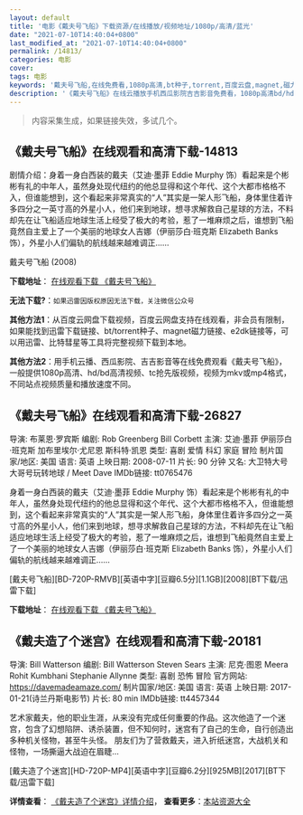 ```yaml
---
layout: default
title: '电影《戴夫号飞船》下载资源/在线播放/视频地址/1080p/高清/蓝光'
date: "2021-07-10T14:40:04+0800"
last_modified_at: "2021-07-10T14:40:04+0800"
permalink: /14813/
categories: 电影
cover:
tags: 电影
keywords: '戴夫号飞船,在线免费看,1080p高清,bt种子,torrent,百度云盘,magnet,磁力链,迅雷下载资源'
description: '《戴夫号飞船》在线云播放手机西瓜影院吉吉影音免费看，1080p高清bd/hd未删减完整版和tc抢先枪版，mkv/mp4格式，附带bt/torrent种子、magnet/磁力链、百度云盘、网盘资源迅雷下载链接'
---
```


>内容采集生成，如果链接失效，多试几个。


## 《戴夫号飞船》在线观看和高清下载-14813

剧情介绍：身着一身白西装的戴夫（艾迪·墨菲 Eddie Murphy 饰）看起来是个彬彬有礼的中年人，虽然身处现代纽约的他总显得和这个年代、这个大都市格格不入，但谁能想到，这个看起来非常真实的“人”其实是一架人形飞船，身体里住着许多四分之一英寸高的外星小人，他们来到地球，想寻求解救自己星球的方法，不料却先在让飞船适应地球生活上经受了极大的考验，惹了一堆麻烦之后，谁想到飞船竟然自主爱上了一个美丽的地球女人吉娜（伊丽莎白·班克斯 Elizabeth Banks 饰），外星小人们偏轨的航线越来越难调正……


戴夫号飞船 (2008)

**下载地址**： [在线观看下载 《戴夫号飞船》](https://www.btbtdy.me/btdy/dy5017.html) 


**无法下载?**：`如果迅雷因版权原因无法下载，关注微信公众号 `

**其他方法1**：从百度云网盘下载视频，百度云网盘支持在线观看，非会员有限制，如果能找到迅雷下载链接、bt/torrent种子、magnet磁力链接、e2dk链接等，可以用迅雷、比特彗星等工具将完整视频下载到本地。

**其他方法2**：用手机云播、西瓜影院、吉吉影音等在线免费观看《戴夫号飞船》，一般提供1080p高清、hd/bd高清视频、tc抢先版视频，视频为mkv或mp4格式，不同站点视频质量和播放速度不同。


## 《戴夫号飞船》在线观看和高清下载-26827

导演: 布莱恩·罗宾斯 编剧: Rob Greenberg Bill Corbett 主演: 艾迪·墨菲 伊丽莎白·班克斯 加布里埃尔·尤尼恩 斯科特·凯恩 类型: 喜剧 爱情 科幻 家庭 冒险 制片国家/地区: 美国 语言: 英语 上映日期: 2008-07-11 片长: 90 分钟 又名: 大卫特大号 大哥号玩转地球 / Meet Dave IMDb链接: tt0765476

身着一身白西装的戴夫（艾迪·墨菲 Eddie Murphy 饰）看起来是个彬彬有礼的中年人，虽然身处现代纽约的他总显得和这个年代、这个大都市格格不入，但谁能想到，这个看起来非常真实的“人”其实是一架人形飞船，身体里住着许多四分之一英寸高的外星小人，他们来到地球，想寻求解救自己星球的方法，不料却先在让飞船适应地球生活上经受了极大的考验，惹了一堆麻烦之后，谁想到飞船竟然自主爱上了一个美丽的地球女人吉娜（伊丽莎白·班克斯 Elizabeth Banks 饰），外星小人们偏轨的航线越来越难调正……


[戴夫号飞船][BD-720P-RMVB][英语中字][豆瓣6.5分][1.1GB][2008][BT下载/迅雷下载]

**下载地址**： [在线观看下载 《戴夫号飞船》](https://www.btdx8.com/torrent/meet_dave_2008.html) 


## 《戴夫造了个迷宫》在线观看和高清下载-20181

导演: Bill Watterson 编剧: Bill Watterson Steven Sears 主演: 尼克·图恩 Meera Rohit Kumbhani Stephanie Allynne 类型: 喜剧 恐怖 冒险 官方网站: https://davemadeamaze.com/ 制片国家/地区: 美国 语言: 英语 上映日期: 2017-01-21(诗兰丹斯电影节) 片长: 80 min IMDb链接: tt4457344

艺术家戴夫，他的职业生涯，从来没有完成任何重要的作品。这次他造了一个迷宫，包含了幻想陷阱、诱杀装置，但不知何时，迷宫有了自己的生命，自行创造出多种机关怪物，甚至牛头怪。 朋友们为了营救戴夫，进入折纸迷宫，大战机关和怪物，一场撕逼大战迫在眉睫…


[戴夫造了个迷宫][HD-720P-MP4][英语中字][豆瓣6.2分][925MB][2017][BT下载/迅雷下载]

**详情查看**： [《戴夫造了个迷宫》详情介绍](/movie/20181/)， **查看更多**：[本站资源大全](/movie/t/all/)

